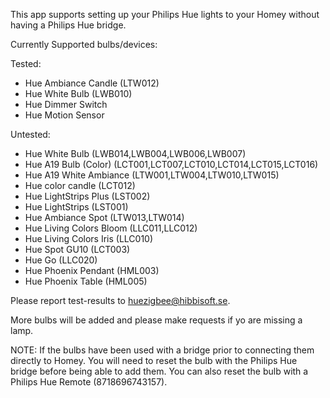 This app supports setting up your Philips Hue lights to your Homey without having a Philips Hue bridge.

Currently Supported bulbs/devices:

Tested:
* Hue Ambiance Candle (LTW012)
* Hue White Bulb (LWB010)
* Hue Dimmer Switch
* Hue Motion Sensor

Untested:
* Hue White Bulb (LWB014,LWB004,LWB006,LWB007)
* Hue A19 Bulb (Color) (LCT001,LCT007,LCT010,LCT014,LCT015,LCT016)
* Hue A19 White Ambiance (LTW001,LTW004,LTW010,LTW015)
* Hue color candle (LCT012)
* Hue LightStrips Plus (LST002)
* Hue LightStrips (LST001)
* Hue Ambiance Spot (LTW013,LTW014)
* Hue Living Colors Bloom (LLC011,LLC012)
* Hue Living Colors Iris (LLC010)
* Hue Spot GU10 (LCT003)
* Hue Go (LLC020)
* Hue Phoenix Pendant (HML003)
* Hue Phoenix Table (HML005)

Please report test-results to huezigbee@hibbisoft.se.

More bulbs will be added and please make requests if yo are missing a lamp.

NOTE: If the bulbs have been used with a bridge prior to connecting them directly to Homey. You will need to reset the bulb with the Philips Hue bridge before being able to add them. You can also reset the bulb with a Philips Hue Remote (8718696743157).